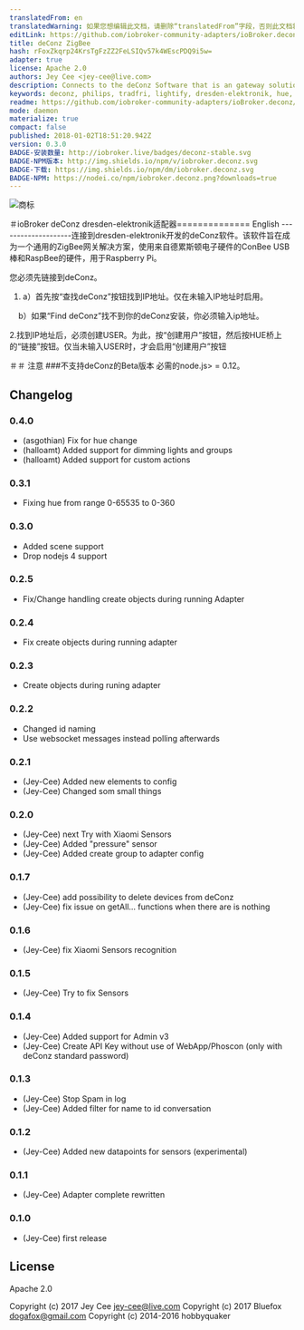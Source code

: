 ```yaml
---
translatedFrom: en
translatedWarning: 如果您想编辑此文档，请删除“translatedFrom”字段，否则此文档将再次自动翻译
editLink: https://github.com/iobroker-community-adapters/ioBroker.deconz/edit/master//README.md
title: deConz ZigBee
hash: rFoxZkqrp24KrsTgFzZZ2FeLSIQv57k4WEscPDQ9i5w=
adapter: true
license: Apache 2.0
authors: Jey Cee <jey-cee@live.com>
description: Connects to the deConz Software that is an gateway solution for ZigBee. deConz works with ConBee USB stick and RaspBee modul for Raspberry Pi which is also from Dresden-Elektronik.
keywords: deconz, philips, tradfri, lightify, dresden-elektronik, hue, led, rgb, smartlink, zigbee
readme: https://github.com/iobroker-community-adapters/ioBroker.deconz/blob/master/README.md
mode: daemon
materialize: true
compact: false
published: 2018-01-02T18:51:20.942Z
version: 0.3.0
BADGE-安装数量: http://iobroker.live/badges/deconz-stable.svg
BADGE-NPM版本: http://img.shields.io/npm/v/iobroker.deconz.svg
BADGE-下载: https://img.shields.io/npm/dm/iobroker.deconz.svg
BADGE-NPM: https://nodei.co/npm/iobroker.deconz.png?downloads=true
---
```

![商标](zh-cn/adapterref/iobroker.deconz/../../../en/adapterref/iobroker.deconz/admin/deconz.png)


＃ioBroker deConz dresden-elektronik适配器==============
English --------------------连接到dresden-elektronik开发的deConz软件。该软件旨在成为一个通用的ZigBee网关解决方案，使用来自德累斯顿电子硬件的ConBee USB棒和RaspBee的硬件，用于Raspberry Pi。

您必须先链接到deConz。

1. a）首先按“查找deConz”按钮找到IP地址。仅在未输入IP地址时启用。

    b）如果“Find deConz”找不到你的deConz安装，你必须输入ip地址。

2.找到IP地址后，必须创建USER。为此，按“创建用户”按钮，然后按HUE桥上的“链接”按钮。仅当未输入USER时，才会启用“创建用户”按钮

＃＃ 注意
###不支持deConz的Beta版本
必需的node.js> = 0.12。

## Changelog

### 0.4.0
* (asgothian) Fix for hue change
* (halloamt)  Added support for dimming lights and groups
* (halloamt)  Added support for custom actions

### 0.3.1
* Fixing hue from range 0-65535 to 0-360


### 0.3.0
* Added scene support
*  Drop nodejs 4 support


### 0.2.5
* Fix/Change handling create objects during running Adapter

### 0.2.4
* Fix create objects during running adapter

### 0.2.3
* Create objects during runing adapter

### 0.2.2
*  Changed id naming
*  Use websocket messages instead polling afterwards

### 0.2.1
* (Jey-Cee) Added new elements to config
* (Jey-Cee) Changed som small things

### 0.2.0
* (Jey-Cee) next Try with Xiaomi Sensors
* (Jey-Cee) Added "pressure" sensor
* (Jey-Cee) Added create group to adapter config

### 0.1.7

* (Jey-Cee) add possibility to delete devices from deConz
* (Jey-Cee) fix issue on getAll... functions when there are is nothing

### 0.1.6

* (Jey-Cee) fix Xiaomi Sensors recognition

### 0.1.5

* (Jey-Cee) Try to fix Sensors

### 0.1.4

* (Jey-Cee) Added support for Admin v3
* (Jey-Cee) Create API Key without use of WebApp/Phoscon (only with deConz standard password)

### 0.1.3

* (Jey-Cee) Stop Spam in log
* (Jey-Cee) Added filter for name to id conversation

### 0.1.2

* (Jey-Cee) Added new datapoints for sensors (experimental)

### 0.1.1

* (Jey-Cee) Adapter complete rewritten

### 0.1.0

* (Jey-Cee) first release

## License

Apache 2.0

Copyright (c) 2017 Jey Cee <jey-cee@live.com>
Copyright (c) 2017 Bluefox <dogafox@gmail.com>
Copyright (c) 2014-2016 hobbyquaker